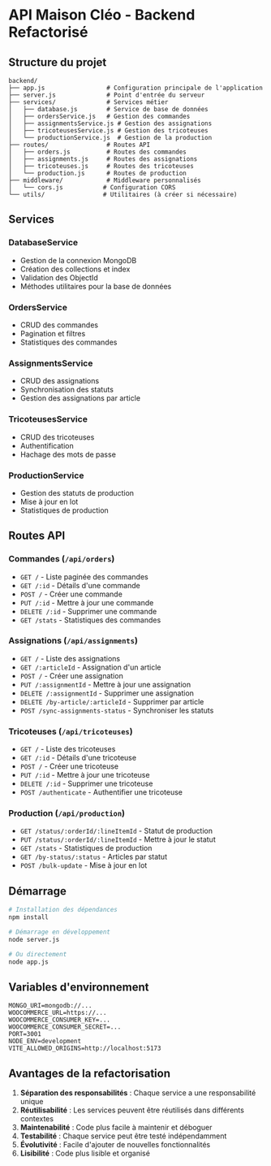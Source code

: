 # API Maison Cléo - Backend Refactorisé

## Structure du projet

```
backend/
├── app.js                 # Configuration principale de l'application
├── server.js              # Point d'entrée du serveur
├── services/              # Services métier
│   ├── database.js        # Service de base de données
│   ├── ordersService.js   # Gestion des commandes
│   ├── assignmentsService.js # Gestion des assignations
│   ├── tricoteusesService.js # Gestion des tricoteuses
│   └── productionService.js  # Gestion de la production
├── routes/                # Routes API
│   ├── orders.js          # Routes des commandes
│   ├── assignments.js     # Routes des assignations
│   ├── tricoteuses.js     # Routes des tricoteuses
│   └── production.js      # Routes de production
├── middleware/            # Middleware personnalisés
│   └── cors.js           # Configuration CORS
└── utils/                # Utilitaires (à créer si nécessaire)
```

## Services

### DatabaseService
- Gestion de la connexion MongoDB
- Création des collections et index
- Validation des ObjectId
- Méthodes utilitaires pour la base de données

### OrdersService
- CRUD des commandes
- Pagination et filtres
- Statistiques des commandes

### AssignmentsService
- CRUD des assignations
- Synchronisation des statuts
- Gestion des assignations par article

### TricoteusesService
- CRUD des tricoteuses
- Authentification
- Hachage des mots de passe

### ProductionService
- Gestion des statuts de production
- Mise à jour en lot
- Statistiques de production

## Routes API

### Commandes (`/api/orders`)
- `GET /` - Liste paginée des commandes
- `GET /:id` - Détails d'une commande
- `POST /` - Créer une commande
- `PUT /:id` - Mettre à jour une commande
- `DELETE /:id` - Supprimer une commande
- `GET /stats` - Statistiques des commandes

### Assignations (`/api/assignments`)
- `GET /` - Liste des assignations
- `GET /:articleId` - Assignation d'un article
- `POST /` - Créer une assignation
- `PUT /:assignmentId` - Mettre à jour une assignation
- `DELETE /:assignmentId` - Supprimer une assignation
- `DELETE /by-article/:articleId` - Supprimer par article
- `POST /sync-assignments-status` - Synchroniser les statuts

### Tricoteuses (`/api/tricoteuses`)
- `GET /` - Liste des tricoteuses
- `GET /:id` - Détails d'une tricoteuse
- `POST /` - Créer une tricoteuse
- `PUT /:id` - Mettre à jour une tricoteuse
- `DELETE /:id` - Supprimer une tricoteuse
- `POST /authenticate` - Authentifier une tricoteuse

### Production (`/api/production`)
- `GET /status/:orderId/:lineItemId` - Statut de production
- `PUT /status/:orderId/:lineItemId` - Mettre à jour le statut
- `GET /stats` - Statistiques de production
- `GET /by-status/:status` - Articles par statut
- `POST /bulk-update` - Mise à jour en lot

## Démarrage

```bash
# Installation des dépendances
npm install

# Démarrage en développement
node server.js

# Ou directement
node app.js
```

## Variables d'environnement

```env
MONGO_URI=mongodb://...
WOOCOMMERCE_URL=https://...
WOOCOMMERCE_CONSUMER_KEY=...
WOOCOMMERCE_CONSUMER_SECRET=...
PORT=3001
NODE_ENV=development
VITE_ALLOWED_ORIGINS=http://localhost:5173
```

## Avantages de la refactorisation

1. **Séparation des responsabilités** : Chaque service a une responsabilité unique
2. **Réutilisabilité** : Les services peuvent être réutilisés dans différents contextes
3. **Maintenabilité** : Code plus facile à maintenir et déboguer
4. **Testabilité** : Chaque service peut être testé indépendamment
5. **Évolutivité** : Facile d'ajouter de nouvelles fonctionnalités
6. **Lisibilité** : Code plus lisible et organisé
